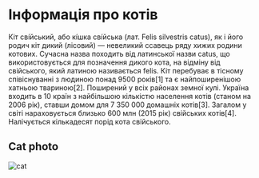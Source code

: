 # Інформація про котів
Кіт сві́йський, або кі́шка сві́йська (лат. Felis silvestris catus), як і його родич кіт дикий (лісовий) — невеликий ссавець ряду хижих родини котових. Сучасна назва походить від латинської назви catus, що використовується для позначення дикого кота, на відміну від свійського, який латиною називається felis. 
Кіт перебуває в тісному співіснуванні з людиною понад 9500 років[1] та є найпоширенішою хатньою твариною[2]. Поширений у всіх районах земної кулі. Україна входить в 10 країн з найбільшою кількістю населення котів (станом на 2006 рік), ставши домом для 7 350 000 домашніх котів[3]. Загалом у світі нараховується близько 600 млн (2015 рік) свійських котів[4]. 
Налічується кількадесят порід кота свійського. 

## Cat photo
![cat](https://cdn.pixabay.com/photo/2016/02/10/16/37/cat-1192026_960_720.jpg)